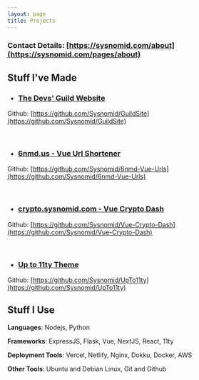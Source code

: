 ```yaml
---
layout: page
title: Projects
---
```


### Contact Details: [https://sysnomid.com/about](https://sysnomid.com/pages/about)


## Stuff I've Made

- ### [The Devs' Guild Website](https://thedevsguild.com)

Github:
[https://github.com/Sysnomid/GuildSite](https://github.com/Sysnomid/GuildSite)

<br />


- ### [6nmd.us - Vue Url Shortener](https://6nmd.us)

Github:
[https://github.com/Sysnomid/6nmd-Vue-Urls](https://github.com/Sysnomid/6nmd-Vue-Urls)

<br />


- ### [crypto.sysnomid.com - Vue Crypto Dash](https://crypto.sysnomid.com)

Github:
[https://github.com/Sysnomid/Vue-Crypto-Dash](https://github.com/Sysnomid/Vue-Crypto-Dash)

<br />


- ### [Up to 11ty Theme](https://upto11ty.vercel.app/)

Github:
[https://github.com/Sysnomid/UpTo11ty](https://github.com/Sysnomid/UpTo11ty)

## Stuff I Use

**Languages**: Nodejs, Python

**Frameworks**: ExpressJS, Flask, Vue, NextJS, React, 11ty

**Deployment Tools**: Vercel, Netlify, Nginx, Dokku, Docker, AWS

**Other Tools**: Ubuntu and Debian Linux, Git and Github